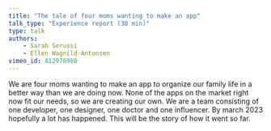 ```yaml
---
title: "The tale of four moms wanting to make an app"
talk_type: "Experience report (30 min)"
type: talk
authors:
    - Sarah Serussi
    - Ellen Wagnild-Antonsen
vimeo_id: 812976980
---
```

We are four moms wanting to make an app to organize our family life in a better way than we are doing now. None of the apps on the market right now fit our needs, so we are creating our own. We are a team consisting of one developer, one designer, one doctor and one influencer. By march 2023 hopefully a lot has happened. This will be the story of how it went so far.
